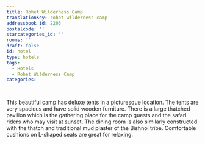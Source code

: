 ```yaml
---
title: Rohet Wilderness Camp
translationKey: rohet-wilderness-camp
addressbook_id: 2203
postalcode: ''
starcategories_id: ''
rooms: ''
draft: false
id: hotel
type: hotels
tags:
  - Hotels
  - Rohet Wilderness Camp
categories:

---
```

This beautiful camp has deluxe tents in a picturesque location. The tents are very spacious and have solid wooden furniture. There is a large thatched pavilion which is the gathering place for the camp guests and the safari riders who may visit at sunset. The dining room is also similarly constructed with the thatch and traditional mud plaster of the Bishnoi tribe. Comfortable cushions on L-shaped seats are great for relaxing.